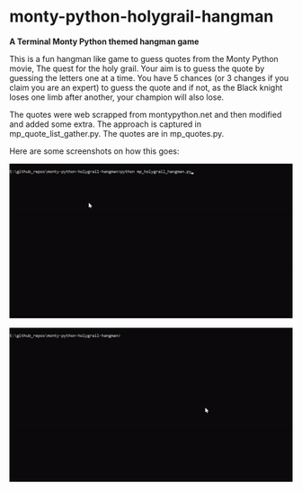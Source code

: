 # monty-python-holygrail-hangman

**A Terminal Monty Python themed hangman game**

This is a fun hangman like game to guess quotes from the Monty Python movie,
The quest for the holy grail. Your aim is to guess the quote by guessing the letters
one at a time. You have 5 chances (or 3 changes if you claim you are an expert)
to guess the quote and if not, as the Black knight loses one limb after another,
your champion will also lose.

The quotes were web scrapped from montypython.net and then modified and added
some extra. The approach is captured in mp_quote_list_gather.py.
The quotes are in mp_quotes.py.

Here are some screenshots on how this goes:
<p>
<img src="images/game_won.gif" alt="I won"/>
<p>
<img src="images/game_lost.gif" alt="I lost"/>
